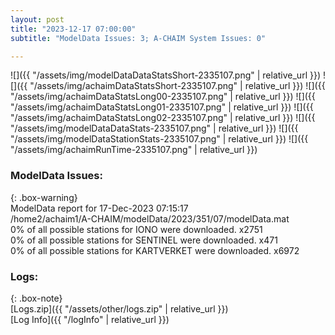 ```yaml
---
layout: post
title: "2023-12-17 07:00:00"
subtitle: "ModelData Issues: 3; A-CHAIM System Issues: 0"

---
```


![]({{ "/assets/img/modelDataDataStatsShort-2335107.png" | relative_url }})
![]({{ "/assets/img/achaimDataStatsShort-2335107.png" | relative_url }})
![]({{ "/assets/img/achaimDataStatsLong00-2335107.png" | relative_url }})
![]({{ "/assets/img/achaimDataStatsLong01-2335107.png" | relative_url }})
![]({{ "/assets/img/achaimDataStatsLong02-2335107.png" | relative_url }})
![]({{ "/assets/img/modelDataDataStats-2335107.png" | relative_url }})
![]({{ "/assets/img/modelDataStationStats-2335107.png" | relative_url }})
![]({{ "/assets/img/achaimRunTime-2335107.png" | relative_url }})


### ModelData Issues:  
  
{: .box-warning}  
 ModelData report for 17-Dec-2023 07:15:17   
 /home2/achaim1/A-CHAIM/modelData/2023/351/07/modelData.mat   
 0% of all possible stations for IONO were downloaded. x2751   
 0% of all possible stations for SENTINEL were downloaded. x471   
 0% of all possible stations for KARTVERKET were downloaded. x6972   
  


### Logs:  
  
{: .box-note}  
[Logs.zip]({{ "/assets/other/logs.zip" | relative_url }})  
[Log Info]({{ "/logInfo" | relative_url }})  

